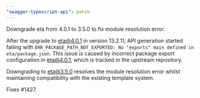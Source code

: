 ```yaml
---
"swagger-typescript-api": patch
---
```


Downgrade eta from 4.0.1 to 3.5.0 to fix module resolution error.

After the upgrade to eta@4.0.1 in version 13.2.11, API generation started
failing with `ERR_PACKAGE_PATH_NOT_EXPORTED: No "exports" main defined in
eta/package.json`. This issue is caused by incorrect package export
configuration in eta@4.0.1, which is tracked in the upstream repository.

Downgrading to eta@3.5.0 resolves the module resolution error whilst
maintaining compatibility with the existing template system.

Fixes #1427.

